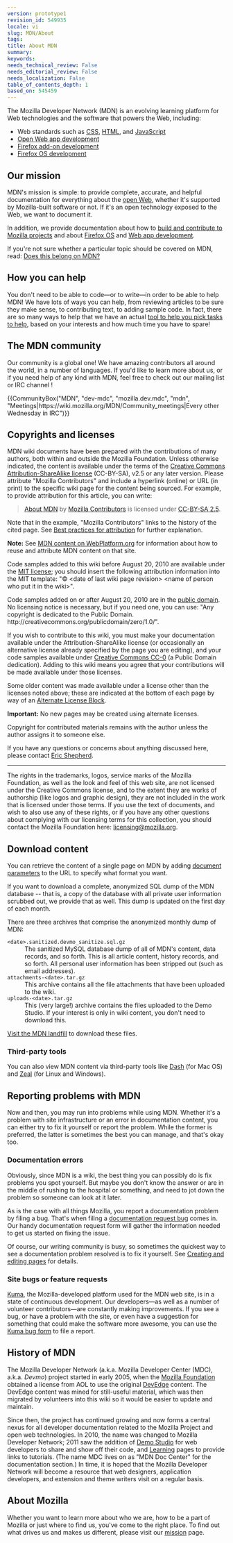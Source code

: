 ```yaml
---
version: prototype1
revision_id: 549935
locale: vi
slug: MDN/About
tags: 
title: About MDN
summary: 
keywords: 
needs_technical_review: False
needs_editorial_review: False
needs_localization: False
table_of_contents_depth: 1
based_on: 545459
---
```

<p>The Mozilla Developer Network (MDN) is an evolving learning platform for Web technologies and the software that powers the Web, including:</p>
<ul>
 <li>Web standards such as <a href="/en-US/docs/CSS" title="/en-US/docs/CSS">CSS</a>, <a href="/en-US/docs/HTML" title="/en-US/docs/HTML">HTML</a>, and <a href="/en-US/docs/JavaScript" title="/en-US/docs/JavaScript">JavaScript</a></li>
 <li><a href="/en-US/docs/Apps" title="/en-US/docs/Apps">Open Web app development</a></li>
 <li><a href="/en-US/docs/Add-ons" title="/en-US/docs/Add-ons">Firefox add-on development</a></li>
 <li><a href="/en-US/docs/Mozilla/Firefox_OS" title="/en-US/docs/Mozilla/Firefox_OS">Firefox OS development</a></li>
</ul>
<h2 id="Our_mission">Our mission</h2>
<p>MDN's mission is simple: to provide complete, accurate, and helpful documentation for everything about the <a href="/en-US/docs/Web">open Web</a>, whether it's supported by Mozilla-built software or not. If it's an open technology exposed to the Web, we want to document it.</p>
<p>In addition, we provide documentation about how to <a href="/en-US/docs/Mozilla">build and contribute to Mozilla projects</a> and about <a href="/en-US/Firefox_OS">Firefox OS</a> and <a href="/en-US/Apps">Web app development</a>.</p>
<p>If you're not sure whether a particular topic should be covered on MDN, read: <a href="/en-US/docs/Project:MDN/Contributing/Does_this_belong">Does this belong on MDN?</a></p>
<h2 id="How_you_can_help">How you can help</h2>
<p>You don't need to be able to code—or to write—in order to be able to help MDN! We have lots of ways you can help, from reviewing articles to be sure they make sense, to contributing text, to adding sample code. In fact, there are so many ways to help that we have an actual <a href="/en-US/docs/MDN/Quick_start">tool to help you pick tasks to help</a>, based on your interests and how much time you have to spare!</p>
<h2 id="The_MDN_community">The MDN community</h2>
<p>Our community is a global one! We have amazing contributors all around the world, in a number of languages. If you'd like to learn more about us, or if you need help of any kind with MDN, feel free to check out our mailing list or IRC channel !</p>
<p>{{CommunityBox("MDN", "dev-mdc", "mozilla.dev.mdc", "mdn", "Meetings|https://wiki.mozilla.org/MDN/Community_meetings|Every other Wednesday in IRC")}}</p>
<h2 id="Copyrights_and_licenses">Copyrights and licenses</h2>
<p>MDN wiki documents have been prepared with the contributions of many authors, both within and outside the Mozilla Foundation. Unless otherwise indicated, the content is available under the terms of the <a class="external text" href="http://creativecommons.org/licenses/by-sa/2.5/" rel="nofollow" title="http://creativecommons.org/licenses/by-sa/2.5/">Creative Commons Attribution-ShareAlike license</a> (CC-BY-SA), v2.5 or any later version. Please attribute "Mozilla Contributors" and include a hyperlink (online) or URL (in print) to the specific wiki page for the content being sourced. For example, to provide attribution for this article, you can write:</p>
<blockquote>
 <a href="https://developer.mozilla.org/en-US/docs/MDN/About">About MDN</a> by <a href="https://developer.mozilla.org/en-US/docs/MDN/About$history">Mozilla Contributors</a> is licensed under <a href="http://creativecommons.org/licenses/by-sa/2.5/">CC-BY-SA 2.5</a>.</blockquote>
<p>Note that in the example, "Mozilla Contributors" links to the history of the cited page. See <a href="http://wiki.creativecommons.org/Marking/Users">Best practices for attribution</a> for further explanation.</p>
<div class="note">
 <p><strong>Note:</strong> See <a href="/en-US/docs/MDN_content_on_WebPlatform.org" title="/en-US/docs/MDN_content_on_WebPlatform.org">MDN content on WebPlatform.org</a> for information about how to reuse and attribute MDN content on that site.</p>
</div>
<p>Code samples added to this wiki before August 20, 2010 are available under the <a class="external" href="http://www.opensource.org/licenses/mit-license.php" title="http://www.opensource.org/licenses/mit-license.php">MIT license</a>; you should insert the following attribution information into the MIT template: "© &lt;date of last wiki page revision&gt; &lt;name of person who put it in the wiki&gt;".</p>
<p>Code samples added on or after August 20, 2010 are in the <a class="external" href="http://creativecommons.org/publicdomain/zero/1.0/" title="http://wiki.creativecommons.org/Public_domain">public domain</a>. No licensing notice is necessary, but if you need one, you can use: "Any copyright is dedicated to the Public Domain. http://creativecommons.org/publicdomain/zero/1.0/".</p>
<p>If you wish to contribute to this wiki, you must make your documentation available under the Attribution-ShareAlike license (or occasionally an alternative license already specified by the page you are editing), and your code samples available under <a href="http://creativecommons.org/publicdomain/zero/1.0/" title="http://creativecommons.org/publicdomain/zero/1.0/">Creative Commons CC-0</a> (a Public Domain dedication). Adding to this wiki means you agree that your contributions will be made available under those licenses.</p>
<p>Some older content was made available under a license other than the licenses noted above; these are indicated at the bottom of each page by way of an <a class="internal" href="/Project:en/Examples/Alternate_License_Block" title="Project:En/Examples/Alternate License Block">Alternate License Block</a>.</p>
<div class="warning">
 <p><strong>Important:</strong> No new pages may be created using alternate licenses.</p>
</div>
<p>Copyright for contributed materials remains with the author unless the author assigns it to someone else.</p>
<p>If you have any questions or concerns about anything discussed here, please contact <a class="external" href="mailto:eshepherd@mozilla.com" rel="nofollow" title="mailto:eshepherd@mozilla.com">Eric Shepherd</a>.</p>
<hr>
<p>The rights in the trademarks, logos, service marks of the Mozilla Foundation, as well as the look and feel of this web site, are not licensed under the Creative Commons license, and to the extent they are works of authorship (like logos and graphic design), they are not included in the work that is licensed under those terms. If you use the text of documents, and wish to also use any of these rights, or if you have any other questions about complying with our licensing terms for this collection, you should contact the Mozilla Foundation here: <a class="external text" href="mailto:licensing@mozilla.org" rel="nofollow" title="mailto:licensing@mozilla.org">licensing@mozilla.org</a>.</p>
<h2 id="Download_content">Download content</h2>
<p>You can retrieve the content of a single page on MDN by adding <a href="/en-US/docs/Project:MDN/Kuma/API#Document_parameters">document parameters</a> to the URL to specify what format you want.</p>
<p>If you want to download a complete, anonymized SQL dump of the MDN database -- that is, a copy of the database with all private user information scrubbed out, we provide that as well. This dump is updated on the first day of each month.</p>
<p>There are three archives that comprise the anonymized monthly dump of MDN:</p>
<dl>
 <dt>
  <code>&lt;date&gt;.sanitized.devmo_sanitize.sql.gz</code></dt>
 <dd>
  The sanitized MySQL database dump of all of MDN's content, data records, and so forth. This is all article content, history records, and so forth. All personal user information has been stripped out (such as email addresses).</dd>
 <dt>
  <code>attachments-&lt;date&gt;.tar.gz</code></dt>
 <dd>
  This archive contains all the file attachments that have been uploaded to the wiki.</dd>
 <dt>
  <code>uploads-&lt;date&gt;.tar.gz</code></dt>
 <dd>
  This (very large!) archive contains the files uploaded to the Demo Studio. If your interest is only in wiki content, you don't need to download this.</dd>
</dl>
<p><a href="https://developer.allizom.org/landfill/">Visit the MDN landfill</a> to download these files.</p>
<h3 id="Third-party_tools">Third-party tools</h3>
<p>You can also view MDN content via third-party tools like <a href="http://kapeli.com/dash">Dash</a> (for Mac OS) and <a href="http://zealdocs.org/">Zeal</a> (for Linux and Windows).</p>
<h2 id="Reporting_problems_with_MDN">Reporting problems with MDN</h2>
<p>Now and then, you may run into problems while using MDN. Whether it's a problem with site infrastructure or an error in documentation content, you can either try to fix it yourself or report the problem. While the former is preferred, the latter is sometimes the best you can manage, and that's okay too.</p>
<h3 id="Documentation_errors">Documentation errors</h3>
<p>Obviously, since MDN is a wiki, the best thing you can possibly do is fix problems you spot yourself. But maybe you don't know the answer or are in the middle of rushing to the hospital or something, and need to jot down the problem so someone can look at it later.</p>
<p>As is the case with all things Mozilla, you report a documentation problem by filing a bug. That's when filing a <a href="https://bugzilla.mozilla.org/form.doc">documentation request bug</a> comes in. Our handy documentation request form will gather the information needed to get us started on fixing the issue.</p>
<p>Of course, our writing community is busy, so sometimes the quickest way to see a documentation problem resolved is to fix it yourself. See <a href="/en-US/docs/MDN/Contribute/Creating_and_editing_pages" title="/en-US/docs/Project:MDN/Contributing/Creating_and_editing_pages">Creating and editing pages</a> for details.</p>
<h3 id="Site_bugs_or_feature_requests">Site bugs or feature requests</h3>
<p><a href="/en-US/docs/Project:MDN/Kuma" title="/en-US/docs/Project:MDN/Kuma">Kuma</a>, the Mozilla-developed platform used for the MDN web site, is in a state of continuous development. Our developers—as well as a number of volunteer contributors—are constantly making improvements. If you see a bug, or have a problem with the site, or even have a suggestion for something that could make the software more awesome, you can use the <a href="https://bugzilla.mozilla.org/form.mdn" title="https://bugzilla.mozilla.org/form.mdn">Kuma bug form</a> to file a report.</p>
<h2 id="History_of_MDN">History of MDN</h2>
<p>The Mozilla Developer Network (a.k.a. Mozilla Developer Center (MDC), a.k.a. <em>Devmo</em>) project started in early 2005, when the <a class="external" href="http://www.mozillafoundation.org">Mozilla Foundation</a> obtained a license from AOL to use the original <a href="/Project:en/DevEdge" title="Project:en/DevEdge">DevEdge</a> content. The DevEdge content was mined for still-useful material, which was then migrated by volunteers into this wiki so it would be easier to update and maintain.</p>
<p>Since then, the project has continued growing and now forms a central nexus for all developer documentation related to the Mozilla Project and open web technologies. In 2010, the name was changed to Mozilla Developer Network; 2011 saw the addition of <a class="external" href="http://developer.mozilla.org/en-US/demos" title="https://developer.mozilla.org/en-US/demos/">Demo Studio</a> for web developers to share and show off their code, and <a class="external" href="http://developer.mozilla.org/en-US/learn" title="https://developer.mozilla.org/en-US/learn">Learning</a> pages to provide links to tutorials. (The name MDC lives on as "MDN Doc Center" for the documentation section.) In time, it is hoped that the Mozilla Developer Network will become a resource that web designers, application developers, and extension and theme writers visit on a regular basis.</p>
<h2 id="About_Mozilla">About Mozilla</h2>
<p>Whether you want to learn more about who we are, how to be a part of Mozilla or just where to find us, you've come to the right place. To find out what drives us and makes us different, please visit our <a href="http://www.mozilla.org/en-US/mission/">mission</a> page.</p>


